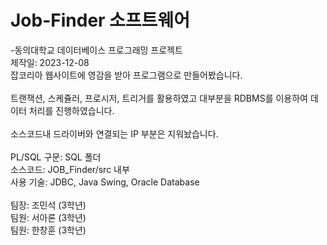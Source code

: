 # Job-Finder 소프트웨어

-동의대학교 데이터베이스 프로그래밍 프로젝트<br>
제작일: 2023-12-08<br>
잡코리아 웹사이트에 영감을 받아 프로그램으로 만들어봤습니다.<br>
<br>
트랜잭션, 스케쥴러, 프로시저, 트리거를 활용하였고 대부분을 RDBMS를 이용하여 데이터 처리를 진행하였습니다.<br>
<br>
소스코드내 드라이버와 연결되는 IP 부분은 지워놨습니다.<br>
<br>
PL/SQL 구문: SQL 폴더<br>
소스코드: JOB_Finder/src 내부<br>
사용 기술: JDBC, Java Swing, Oracle Database<br>
<br>
팀장: 조민석 (3학년)<br>
팀원: 서아론 (3학년)<br>
팀원: 한창훈 (3학년)<br>

